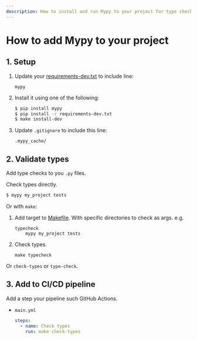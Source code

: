 ```yaml
---
description: How to install and run Mypy to your project for type checking
---
```

# How to add Mypy to your project


## 1. Setup

1. Update your [requirements-dev.txt](/requirements-dev.txt) to include line:
    ```
    mypy
    ```
1. Install it using one of the following:
    ```sh
    $ pip install mypy
    $ pip install -r requirements-dev.txt
    $ make install-dev
    ```
1. Update `.gitignore` to include this line:
    ```
    .mypy_cache/
    ```


## 2. Validate types

Add type checks to you `.py` files.

Check types directly.

```sh
$ mypy my_project tests
```

Or with `make`:

1. Add target to [Makefile](/Makefile). With specific directories to check as args. e.g.
    ```make
    typecheck
        mypy my_project tests
    ```
1. Check types.
    ```
    make typecheck
    ```

Or `check-types` or `type-check`.


## 3. Add to CI/CD pipeline

Add a step your pipeline such GitHub Actions.

- `main.yml`
    ```yaml
    steps:
      - name: Check types
        run: make check-types
    ```
